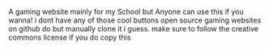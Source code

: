 A gaming website mainly for my School but Anyone can use this if you wanna!
i dont have any of those cool buttons open source gaming websites on github do but manually clone it i guess. make sure to follow the creative commons license if you do copy this
